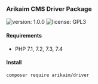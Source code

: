 ### Arikaim CMS Driver Package
![version: 1.0.0](https://img.shields.io/github/release/arikaim/driver.svg)
![license: GPL3](https://img.shields.io/badge/License-GPLv3-blue.svg)
     


#### Requirements 
  * PHP 7.1, 7.2, 7.3, 7.4


#### Install

```sh
composer require arikaim/driver
```
